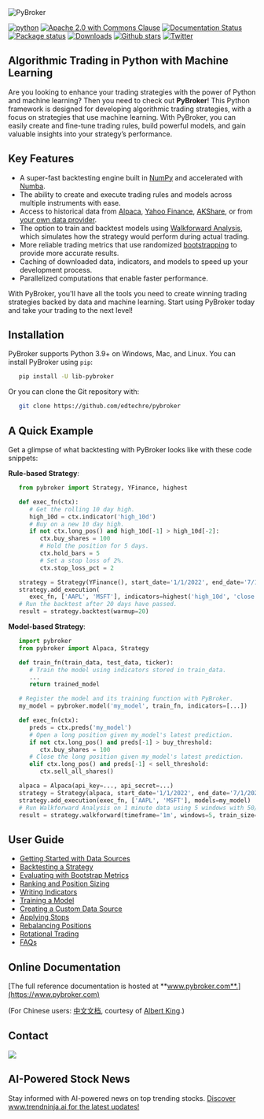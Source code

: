 <img src="https://github.com/edtechre/pybroker/blob/master/docs/_static/pybroker-logo.png?raw=true" alt="PyBroker">

[![python](https://img.shields.io/badge/python-v3-brightgreen.svg)](https://www.python.org/)
[![Apache 2.0 with Commons Clause](https://img.shields.io/badge/license-Apache%202.0%20Clause-green)](https://www.pybroker.com/en/latest/license.html)
[![Documentation Status](https://readthedocs.org/projects/pybroker/badge/?version=latest)](https://www.pybroker.com/en/latest/?badge=latest)
[![Package status](https://github.com/edtechre/pybroker/actions/workflows/main.yml/badge.svg?event=push)](https://github.com/edtechre/pybroker/actions)
[![Downloads](https://static.pepy.tech/badge/lib-pybroker)](https://pepy.tech/project/lib-pybroker)
[![Github stars](https://img.shields.io/github/stars/edtechre/pybroker?style=social)](https://github.com/edtechre/pybroker/)
[![Twitter](https://img.shields.io/twitter/follow/libpybroker?style=social)](https://twitter.com/intent/follow?screen_name=libpybroker)

## Algorithmic Trading in Python with Machine Learning

Are you looking to enhance your trading strategies with the power of Python and
machine learning? Then you need to check out **PyBroker**! This Python framework
is designed for developing algorithmic trading strategies, with a focus on
strategies that use machine learning. With PyBroker, you can easily create and
fine-tune trading rules, build powerful models, and gain valuable insights into
your strategy’s performance.

## Key Features

- A super-fast backtesting engine built in [NumPy](https://numpy.org/) and accelerated with [Numba](https://numba.pydata.org/).
- The ability to create and execute trading rules and models across multiple instruments with ease.
- Access to historical data from [Alpaca](https://alpaca.markets/), [Yahoo Finance](https://finance.yahoo.com/), [AKShare](https://github.com/akfamily/akshare), or from [your own data provider](https://www.pybroker.com/en/latest/notebooks/7.%20Creating%20a%20Custom%20Data%20Source.html).
- The option to train and backtest models using [Walkforward Analysis](https://www.pybroker.com/en/latest/notebooks/6.%20Training%20a%20Model.html#Walkforward-Analysis), which simulates how the strategy would perform during actual trading.
- More reliable trading metrics that use randomized [bootstrapping](https://en.wikipedia.org/wiki/Bootstrapping_(statistics)) to provide more accurate results.
- Caching of downloaded data, indicators, and models to speed up your development process.
- Parallelized computations that enable faster performance.

With PyBroker, you'll have all the tools you need to create winning trading
strategies backed by data and machine learning. Start using PyBroker today and
take your trading to the next level!

## Installation

PyBroker supports Python 3.9+ on Windows, Mac, and Linux. You can install
PyBroker using ``pip``:

```bash
   pip install -U lib-pybroker
```

Or you can clone the Git repository with:

```bash
   git clone https://github.com/edtechre/pybroker
```

## A Quick Example

Get a glimpse of what backtesting with PyBroker looks like with these code
snippets:

**Rule-based Strategy**:

```python
   from pybroker import Strategy, YFinance, highest

   def exec_fn(ctx):
      # Get the rolling 10 day high.
      high_10d = ctx.indicator('high_10d')
      # Buy on a new 10 day high.
      if not ctx.long_pos() and high_10d[-1] > high_10d[-2]:
         ctx.buy_shares = 100
         # Hold the position for 5 days.
         ctx.hold_bars = 5
         # Set a stop loss of 2%.
         ctx.stop_loss_pct = 2

   strategy = Strategy(YFinance(), start_date='1/1/2022', end_date='7/1/2022')
   strategy.add_execution(
      exec_fn, ['AAPL', 'MSFT'], indicators=highest('high_10d', 'close', period=10))
   # Run the backtest after 20 days have passed.
   result = strategy.backtest(warmup=20)
```

**Model-based Strategy**:

```python
   import pybroker
   from pybroker import Alpaca, Strategy

   def train_fn(train_data, test_data, ticker):
      # Train the model using indicators stored in train_data.
      ...
      return trained_model

   # Register the model and its training function with PyBroker.
   my_model = pybroker.model('my_model', train_fn, indicators=[...])

   def exec_fn(ctx):
      preds = ctx.preds('my_model')
      # Open a long position given my_model's latest prediction.
      if not ctx.long_pos() and preds[-1] > buy_threshold:
         ctx.buy_shares = 100
      # Close the long position given my_model's latest prediction.
      elif ctx.long_pos() and preds[-1] < sell_threshold:
         ctx.sell_all_shares()

   alpaca = Alpaca(api_key=..., api_secret=...)
   strategy = Strategy(alpaca, start_date='1/1/2022', end_date='7/1/2022')
   strategy.add_execution(exec_fn, ['AAPL', 'MSFT'], models=my_model)
   # Run Walkforward Analysis on 1 minute data using 5 windows with 50/50 train/test data.
   result = strategy.walkforward(timeframe='1m', windows=5, train_size=0.5)
```

## User Guide

- [Getting Started with Data Sources](https://www.pybroker.com/en/latest/notebooks/1.%20Getting%20Started%20with%20Data%20Sources.html)
- [Backtesting a Strategy](https://www.pybroker.com/en/latest/notebooks/2.%20Backtesting%20a%20Strategy.html)
- [Evaluating with Bootstrap Metrics](https://www.pybroker.com/en/latest/notebooks/3.%20Evaluating%20with%20Bootstrap%20Metrics.html)
- [Ranking and Position Sizing](https://www.pybroker.com/en/latest/notebooks/4.%20Ranking%20and%20Position%20Sizing.html)
- [Writing Indicators](https://www.pybroker.com/en/latest/notebooks/5.%20Writing%20Indicators.html)
- [Training a Model](https://www.pybroker.com/en/latest/notebooks/6.%20Training%20a%20Model.html)
- [Creating a Custom Data Source](https://www.pybroker.com/en/latest/notebooks/7.%20Creating%20a%20Custom%20Data%20Source.html)
- [Applying Stops](https://www.pybroker.com/en/latest/notebooks/8.%20Applying%20Stops.html)
- [Rebalancing Positions](https://www.pybroker.com/en/latest/notebooks/9.%20Rebalancing%20Positions.html)
- [Rotational Trading](https://www.pybroker.com/en/latest/notebooks/10.%20Rotational%20Trading.html)
- [FAQs](https://www.pybroker.com/en/latest/notebooks/FAQs.html)

## Online Documentation

[The full reference documentation is hosted at **www.pybroker.com**.](https://www.pybroker.com)

(For Chinese users: [中文文档](https://www.pybroker.com/zh_CN/latest/), courtesy of [Albert King](https://github.com/albertandking).)

## Contact

<img src="https://github.com/edtechre/pybroker/blob/master/docs/_static/email-image.png?raw=true">

## AI-Powered Stock News

Stay informed with AI-powered news on top trending stocks. [Discover www.trendninja.ai for the latest updates!](https://www.trendinja.ai)
